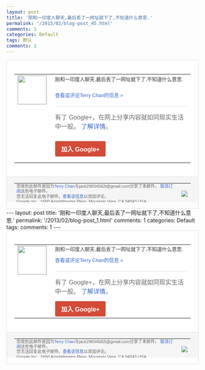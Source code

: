 ```yaml
---
layout: post
title: '刚和一印度人聊天,最后丢了一网址就下了,不知道什么意思.'
permalink: '/2013/02/blog-post_45.html'
comments: 1
categories: Default
tags: 默认
comments: 1
---
```

<!-- X-Notifications: 1:0e0ac249b0000000 -->

<div style="border:solid 1px #dfdfdf;color:#686868;font:13px Arial"><div style="background-color:#fff;padding:20px;"><table cellpadding="0" cellspacing="0"><tr><td style="padding-right:15px;vertical-align:top"><a href="https://plus.google.com/_/notifications/emlink?emr=14900066512970582018&amp;emid=CODdnpm9lbUCFQpPtAod0XIAAA&amp;path=%2F108643996575278738906&amp;dt=1359734353935&amp;uob=8"><img height="75" src="https://lh3.googleusercontent.com/-KKRGTyJ5Bl0/AAAAAAAAAAI/AAAAAAAAtnY/R4QEWIp3Ur0/s75-c-k-a/photo.jpg" style="border:solid 1px #cccccc;" width="75"/></a></td><td style="width:578px;color:#333;font:13px Arial;vertical-align:top"><div style="padding-bottom:10px">刚和一印度人聊天,最后丢了一网址就下了,<wbr/>不知道什么意思.</div><p><a href="https://plus.google.com/_/notifications/emlink?emr=14900066512970582018&amp;emid=CODdnpm9lbUCFQpPtAod0XIAAA&amp;path=%2F108643996575278738906%2Fposts%2FgkVhnAPsYR4%3Fgpinv%3DAMIXal-75yt0Lo9J92svKVWOKZC8P1XBVTEAF62gcOZfPEbZ_6RlFh_EL20V6mQv0J_ZxW7MvHprh5dpwahaAWcNQ5D7qPnR8_kZwnMdVGHQsvVjx0Bm9Wk&amp;dt=1359734353935&amp;uob=8" style="color:#3366CC;text-decoration:none">查看或评论Terry Chan的信息 »</a></p><div style="margin-top:20px;border-top:solid 1px #dfdfdf"><div style="padding:15px 0;color:#686868;font:16px Arial">有了 Google+，在网上分享内容就如同现实生活中一般。 <a href="http://www.google.com/+/learnmore/" style="color:#3366CC;text-decoration:none">了解详情</a>。</div><p><a href="https://plus.google.com/_/notifications/emlink?emr=14900066512970582018&amp;emid=CODdnpm9lbUCFQpPtAod0XIAAA&amp;path=%2F%3Fgpinv%3DAMIXal-75yt0Lo9J92svKVWOKZC8P1XBVTEAF62gcOZfPEbZ_6RlFh_EL20V6mQv0J_ZxW7MvHprh5dpwahaAWcNQ5D7qPnR8_kZwnMdVGHQsvVjx0Bm9Wk&amp;dt=1359734353935&amp;uob=8" style="display:inline-block;padding:7px 15px;background-color:#d44b38; color:#fff;font-size:16px; font-weight:bold;border-radius:2px;-webkit-border-radius:2px; -moz-border-radius:2px;border:solid 1px #c43b28; white-space:nowrap;text-decoration:none">加入 Google+</a></p></div></td></tr></table></div><div style="border-top:solid 1px #dfdfdf;padding:0 20px; background-color:#f5f5f5"><table cellpadding="0" cellspacing="0" style="height:50px"><tbody><tr><td style="vertical-align:middle;width:100%; color:#636363;font:11px Arial; line-height:120%">您收到此邮件是因为<a href="https://plus.google.com/_/notifications/emlink?emr=14900066512970582018&amp;emid=CODdnpm9lbUCFQpPtAod0XIAAA&amp;path=%2F108643996575278738906%3Fgpinv%3DAMIXal-75yt0Lo9J92svKVWOKZC8P1XBVTEAF62gcOZfPEbZ_6RlFh_EL20V6mQv0J_ZxW7MvHprh5dpwahaAWcNQ5D7qPnR8_kZwnMdVGHQsvVjx0Bm9Wk&amp;dt=1359734353935&amp;uob=8" style="color:#3366CC;text-decoration:none">Terry Chan</a>与jack29834582t@gmail.com分享了本邮件。 <a href="https://plus.google.com/_/notifications/emlink?emr=14900066512970582018&amp;emid=CODdnpm9lbUCFQpPtAod0XIAAA&amp;path=%2F_%2Fnonplus%2Femailsettings%3Fgpinv%3DAMIXal-75yt0Lo9J92svKVWOKZC8P1XBVTEAF62gcOZfPEbZ_6RlFh_EL20V6mQv0J_ZxW7MvHprh5dpwahaAWcNQ5D7qPnR8_kZwnMdVGHQsvVjx0Bm9Wk%26est%3DADH5u8W1XXgm4-Fpez2Fq6CE3eI9Vk2RpUSo1CflVrKQD-PUWTbU-wCxYwmS_Lhtjty8V_l5Y-LmiODb-fSF9Pai92menZjBaSe7pwVgBaa7GNDdTwcMpsuLL3EPC6OpDRN15O8zWUE5Gs7PwXxrbz3cO3VBsjMZFA&amp;dt=1359734353935&amp;uob=8" style="color:#3366CC;text-decoration:none">取消订阅</a>这些电子邮件。<br/>您无法回复此电子邮件。<a href="https://plus.google.com/_/notifications/emlink?emr=14900066512970582018&amp;emid=CODdnpm9lbUCFQpPtAod0XIAAA&amp;path=%2F108643996575278738906%2Fposts%2FgkVhnAPsYR4%3Fgpinv%3DAMIXal-75yt0Lo9J92svKVWOKZC8P1XBVTEAF62gcOZfPEbZ_6RlFh_EL20V6mQv0J_ZxW7MvHprh5dpwahaAWcNQ5D7qPnR8_kZwnMdVGHQsvVjx0Bm9Wk&amp;dt=1359734353935&amp;uob=8" style="color:#3366CC;text-decoration:none">查看该信息</a>以添加评论。<br/>Google Inc., 1600 Amphitheatre Pkwy, Mountain View, CA 94043 USA</td><td><img src="https://ssl.gstatic.com/s2/oz/images/notifications/logo/google-plus-6617a72bb36cc548861652780c9e6ff1.png"/></td></tr></tbody></table></div></div>---
layout: post
title: '刚和一印度人聊天,最后丢了一网址就下了,不知道什么意思.'
permalink: '/2013/02/blog-post_1.html'
comments: 1
categories: Default
tags: 
comments: 1
---
<!-- X-Notifications: 1:0e0ac249b0000000 -->

<div style="border:solid 1px #dfdfdf;color:#686868;font:13px Arial"><div style="background-color:#fff;padding:20px;"><table cellpadding="0" cellspacing="0"><tr><td style="padding-right:15px;vertical-align:top"><a href="https://plus.google.com/_/notifications/emlink?emr=14900066512970582018&amp;emid=CODdnpm9lbUCFQpPtAod0XIAAA&amp;path=%2F108643996575278738906&amp;dt=1359734353935&amp;uob=8"><img height="75" src="https://lh3.googleusercontent.com/-KKRGTyJ5Bl0/AAAAAAAAAAI/AAAAAAAAtnY/R4QEWIp3Ur0/s75-c-k-a/photo.jpg" style="border:solid 1px #cccccc;" width="75"/></a></td><td style="width:578px;color:#333;font:13px Arial;vertical-align:top"><div style="padding-bottom:10px">刚和一印度人聊天,最后丢了一网址就下了,<wbr/>不知道什么意思.</div><a href="https://plus.google.com/_/notifications/emlink?emr=14900066512970582018&amp;emid=CODdnpm9lbUCFQpPtAod0XIAAA&amp;path=%2F108643996575278738906%2Fposts%2FgkVhnAPsYR4%3Fgpinv%3DAMIXal-75yt0Lo9J92svKVWOKZC8P1XBVTEAF62gcOZfPEbZ_6RlFh_EL20V6mQv0J_ZxW7MvHprh5dpwahaAWcNQ5D7qPnR8_kZwnMdVGHQsvVjx0Bm9Wk&amp;dt=1359734353935&amp;uob=8" style="color:#3366CC;text-decoration:none">查看或评论Terry Chan的信息 »</a><div style="margin-top:20px;border-top:solid 1px #dfdfdf"><div style="padding:15px 0;color:#686868;font:16px Arial">有了 Google+，在网上分享内容就如同现实生活中一般。 <a href="http://www.google.com/+/learnmore/" style="color:#3366CC;text-decoration:none">了解详情</a>。</div><a href="https://plus.google.com/_/notifications/emlink?emr=14900066512970582018&amp;emid=CODdnpm9lbUCFQpPtAod0XIAAA&amp;path=%2F%3Fgpinv%3DAMIXal-75yt0Lo9J92svKVWOKZC8P1XBVTEAF62gcOZfPEbZ_6RlFh_EL20V6mQv0J_ZxW7MvHprh5dpwahaAWcNQ5D7qPnR8_kZwnMdVGHQsvVjx0Bm9Wk&amp;dt=1359734353935&amp;uob=8" style="display:inline-block;padding:7px 15px;background-color:#d44b38; color:#fff;font-size:16px; font-weight:bold;border-radius:2px;-webkit-border-radius:2px; -moz-border-radius:2px;border:solid 1px #c43b28; white-space:nowrap;text-decoration:none">加入 Google+</a></div></td></tr></table></div><div style="border-top:solid 1px #dfdfdf;padding:0 20px; background-color:#f5f5f5"><table cellpadding="0" cellspacing="0" style="height:50px"><tbody><tr><td style="vertical-align:middle;width:100%; color:#636363;font:11px Arial; line-height:120%">您收到此邮件是因为<a href="https://plus.google.com/_/notifications/emlink?emr=14900066512970582018&amp;emid=CODdnpm9lbUCFQpPtAod0XIAAA&amp;path=%2F108643996575278738906%3Fgpinv%3DAMIXal-75yt0Lo9J92svKVWOKZC8P1XBVTEAF62gcOZfPEbZ_6RlFh_EL20V6mQv0J_ZxW7MvHprh5dpwahaAWcNQ5D7qPnR8_kZwnMdVGHQsvVjx0Bm9Wk&amp;dt=1359734353935&amp;uob=8" style="color:#3366CC;text-decoration:none">Terry Chan</a>与jack29834582t@gmail.com分享了本邮件。 <a href="https://plus.google.com/_/notifications/emlink?emr=14900066512970582018&amp;emid=CODdnpm9lbUCFQpPtAod0XIAAA&amp;path=%2F_%2Fnonplus%2Femailsettings%3Fgpinv%3DAMIXal-75yt0Lo9J92svKVWOKZC8P1XBVTEAF62gcOZfPEbZ_6RlFh_EL20V6mQv0J_ZxW7MvHprh5dpwahaAWcNQ5D7qPnR8_kZwnMdVGHQsvVjx0Bm9Wk%26est%3DADH5u8W1XXgm4-Fpez2Fq6CE3eI9Vk2RpUSo1CflVrKQD-PUWTbU-wCxYwmS_Lhtjty8V_l5Y-LmiODb-fSF9Pai92menZjBaSe7pwVgBaa7GNDdTwcMpsuLL3EPC6OpDRN15O8zWUE5Gs7PwXxrbz3cO3VBsjMZFA&amp;dt=1359734353935&amp;uob=8" style="color:#3366CC;text-decoration:none">取消订阅</a>这些电子邮件。<br/>您无法回复此电子邮件。<a href="https://plus.google.com/_/notifications/emlink?emr=14900066512970582018&amp;emid=CODdnpm9lbUCFQpPtAod0XIAAA&amp;path=%2F108643996575278738906%2Fposts%2FgkVhnAPsYR4%3Fgpinv%3DAMIXal-75yt0Lo9J92svKVWOKZC8P1XBVTEAF62gcOZfPEbZ_6RlFh_EL20V6mQv0J_ZxW7MvHprh5dpwahaAWcNQ5D7qPnR8_kZwnMdVGHQsvVjx0Bm9Wk&amp;dt=1359734353935&amp;uob=8" style="color:#3366CC;text-decoration:none">查看该信息</a>以添加评论。<br/>Google Inc., 1600 Amphitheatre Pkwy, Mountain View, CA 94043 USA<br/></td><td><img src="https://ssl.gstatic.com/s2/oz/images/notifications/logo/google-plus-6617a72bb36cc548861652780c9e6ff1.png"/></td></tr></tbody></table></div></div>